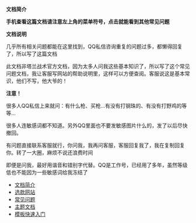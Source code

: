 **文档简介**

**手机查看这篇文档请注意左上角的菜单符号，点击就能看到其他常见问题**

**文档说明**

几乎所有相关问题都能在这里找到，QQ私信咨询重复的问题过多，都懒得回复了，所以写了这篇文档

此文档非塔兰战术官方文档，因为太多人问我这些基本知识了，所以写了这个常见问题文档，我让客服写网站的帮助说明里，这样可以方便查阅。客服说这是基本常识，他们不写，他大爷的！

**注意！**


很多人QQ私信上来就问：有什么枪、买枪...有没有打钢珠的、有没有打野鸡的等等...

很多人连敏感词都不知道。另外QQ里面也不要发敏感图片什么的，发了以后尽快撤回。

有问题直接联系客服就行，你问我，我再问客服，客服回复我了，我在复制回复你。转了一大圈，麻烦不说还浪费时间

即便是问我，最好用谐音和错别字代替。QQ是工作号，已经用了多年，虽然等级低也不能因为一些敏感词给我冻结了

* [文档简介](/)
 * [选款网站](/use/xuankuan)
 * [常见问题](/use/faq)
* [主题文档](/)
 * [模板快速入门](/themes)
